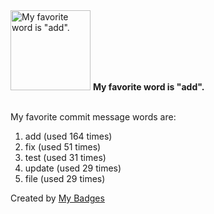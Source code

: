 <img src="https://my-badges.github.io/my-badges/favorite-word.png" alt="My favorite word is &quot;add&quot;." title="My favorite word is &quot;add&quot;." width="128">
<strong>My favorite word is &quot;add&quot;.</strong>
<br><br>

My favorite commit message words are:

1. add (used 164 times)
2. fix (used 51 times)
3. test (used 31 times)
4. update (used 29 times)
5. file (used 29 times)


Created by <a href="https://github.com/my-badges/my-badges">My Badges</a>